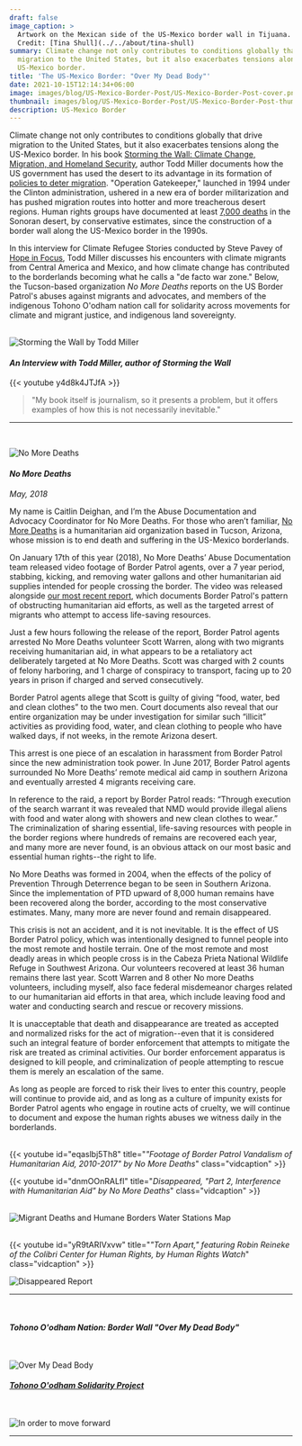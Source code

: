 ```yaml
---
draft: false
image_caption: >
  Artwork on the Mexican side of the US-Mexico border wall in Tijuana. Image
  Credit: [Tina Shull](../../about/tina-shull)
summary: Climate change not only contributes to conditions globally that drive
  migration to the United States, but it also exacerbates tensions along the
  US-Mexico border.
title: 'The US-Mexico Border: "Over My Dead Body"'
date: 2021-10-15T12:14:34+06:00
image: images/blog/US-Mexico-Border-Post/US-Mexico-Border-Post-cover.png
thumbnail: images/blog/US-Mexico-Border-Post/US-Mexico-Border-Post-thumb.png
description: US-Mexico Border
---
```

Climate change not only contributes to conditions globally that drive migration to the United States, but it also exacerbates tensions along the US-Mexico border.  In his book [Storming the Wall: Climate Change, Migration, and Homeland Security](http://www.toddmillerwriter.com/storming-the-wall/), author Todd Miller documents how the US government has used the desert to its advantage in its formation of [policies to deter migration](https://www.theguardian.com/us-news/2016/dec/07/report-us-border-patrol-desert-weapon-immigrants-mexico).  "Operation Gatekeeper," launched in 1994 under the Clinton administration, ushered in a new era of border militarization and has pushed migration routes into hotter and more treacherous desert regions.  Human rights groups have documented at least [7,000 deaths](https://www.thenation.com/article/over-7000-bodies-have-been-found-at-the-us-mexican-border-since-the-nineties/) in the Sonoran desert, by conservative estimates, since the construction of a border wall along the US-Mexico border in the 1990s.

In this interview for Climate Refugee Stories conducted by Steve Pavey of [Hope in Focus](https://www.stevepavey.com/), Todd Miller discusses his encounters with climate migrants from Central America and Mexico, and how climate change has contributed to the borderlands becoming what he calls a "de facto war zone."  Below, the Tucson-based organization *No More Deaths* reports on the US Border Patrol's abuses against migrants and advocates, and members of the indigenous Tohono O'odham nation call for solidarity across movements for climate and migrant justice, and indigenous land sovereignty.\
&nbsp;

![Storming the Wall by Todd Miller](../../images/blog/US-Mexico-Border-Post/2Capture.webp)
&nbsp;

#### ***An Interview with Todd Miller, author of Storming the Wall***

<!-- TO-DO: Combine clips to 1 interview or list out all the Qs and interview clips -->  

{{< youtube y4d8k4JTJfA >}}  

<!-- TO-DO: Maybe pick a favorite quote from the interview for below -->  

> "My book itself is journalism, so it presents a problem, but it offers examples of how this is not necessarily inevitable."​  

- - -

&nbsp;

![No More Deaths](../../images/blog/US-Mexico-Border-Post/3Capture.webp)
&nbsp;

#### ***No More Deaths***

*May, 2018*

My name is Caitlin Deighan, and I’m the Abuse Documentation and Advocacy Coordinator for No More Deaths.  For those who aren’t familiar, [No More Deaths](http://forms.nomoredeaths.org/en/) is a humanitarian aid organization based in Tucson, Arizona, whose mission is to end death and suffering in the US-Mexico borderlands.

On January 17th of this year (2018), No More Deaths’ Abuse Documentation team released video footage of Border Patrol agents, over a 7 year period, stabbing, kicking, and removing water gallons and other humanitarian aid supplies intended for people crossing the border.  The video was released alongside [our most recent report](http://www.thedisappearedreport.org/), which documents Border Patrol's pattern of obstructing humanitarian aid efforts, as well as the targeted arrest of migrants who attempt to access life-saving resources. 

Just a few hours following the release of the report, Border Patrol agents arrested No More Deaths volunteer Scott Warren, along with two migrants receiving humanitarian aid, in what appears to be a retaliatory act deliberately targeted at No More Deaths.  Scott was charged with 2 counts of felony harboring, and 1 charge of conspiracy to transport, facing up to 20 years in prison if charged and served consecutively.

Border Patrol agents allege that Scott is guilty of giving “food, water, bed and clean clothes” to the two men.  Court documents also reveal that our entire organization may be under investigation for similar such “illicit” activities as providing food, water, and clean clothing to people who have walked days, if not weeks, in the remote Arizona desert.

This arrest is one piece of an escalation in harassment from Border Patrol since the new administration took power.  In June 2017, Border Patrol agents surrounded No More Deaths’ remote medical aid camp in southern Arizona and eventually arrested 4 migrants receiving care. 

In reference to the raid, a report by Border Patrol reads: “Through execution of the search warrant it was revealed that NMD would provide illegal aliens with food and water along with showers and new clean clothes to wear.”  The criminalization of sharing essential, life-saving resources with people in the border regions where hundreds of remains are recovered each year, and many more are never found, is an obvious attack on our most basic and essential human rights--the right to life.

No More Deaths was formed in 2004, when the effects of the policy of Prevention Through Deterrence began to be seen in Southern Arizona.  Since the implementation of PTD upward of 8,000 human remains have been recovered along the border, according to the most conservative estimates.  Many, many more are never found and remain disappeared. 

This crisis is not an accident, and it is not inevitable.  It is the effect of US Border Patrol policy, which was intentionally designed to funnel people into the most remote and hostile terrain.  One of the most remote and most deadly areas in which people cross is in the Cabeza Prieta National Wildlife Refuge in Southwest Arizona.  Our volunteers recovered at least 36 human remains there last year.  Scott Warren and 8 other No more Deaths volunteers, including myself, also face federal misdemeanor charges related to our humanitarian aid efforts in that area, which include leaving food and water and conducting search and rescue or recovery missions.

It is unacceptable that death and disappearance are treated as accepted and normalized risks for the act of migration--even that it is considered such an integral feature of border enforcement that attempts to mitigate the risk are treated as criminal activities.  Our border enforcement apparatus is designed to kill people, and criminalization of people attempting to rescue them is merely an escalation of the same. 

As long as people are forced to risk their lives to enter this country, people will continue to provide aid, and as long as a culture of impunity exists for Border Patrol agents who engage in routine acts of cruelty, we will continue to document and expose the human rights abuses we witness daily in the borderlands.\
&nbsp;

{{< youtube id="eqaslbj5Th8" title="*"Footage of Border Patrol Vandalism of Humanitarian Aid, 2010-2017" by No More Deaths*" class="vidcaption" >}}
&nbsp;

{{< youtube id="dnmOOnRALfI" title="*Disappeared, "Part 2, Interference with Humanitarian Aid" by No More Deaths*" class="vidcaption" >}}\
&nbsp;

![Migrant Deaths and Humane Borders Water Stations Map](../../images/blog/US-Mexico-Border-Post/4Capture.webp#caption "Organizations such as Humane Borders, [No More Deaths](http://www.nomoredeaths.org/), and the [Colibri Center for Human Rights](http://www.colibricenter.org/) have documented increasing migrant deaths in the Arizona desert, revealing the deadly intersections of increasing immigration enforcement measures, such as Operation Gatekeeper and the construction of the border wall, and climate change. Image Credit: [Humane Borders](https://humaneborders.org/migrant-death-mapping/)")\
&nbsp;

{{< youtube id="yR9tARIVxvw" title="*"Torn Apart," featuring Robin Reineke of the Colibri Center for Human Rights, by Human Rights Watch*" class="vidcaption" >}} 
&nbsp;

![Disappeared Report](../../images/blog/US-Mexico-Border-Post/5Capture.webp#caption "Click to read [No More Deaths's report \"Disappeared\"](http://www.thedisappearedreport.org/)")

- - -

&nbsp;

#### ***Tohono O'odham Nation: Border Wall "Over My Dead Body"***

&nbsp;

![Over My Dead Body](../../images/blog/US-Mexico-Border-Post/6Capture.webp#caption "“It’s going to affect our sacred lands. It’s going to affect our ceremonial sites. It’s going to affect the environment. We have wildlife, and they have their own patterns of migration,” he said. “There are just so many things that are wrong with this. The whole idea behind it is just racist.” Tohono O'odham member Bradley Moreno in [The Guardian.](https://www.theguardian.com/us-news/2017/jan/26/donald-trump-border-wall-tohono-oodham-arizona-tribe)")
&nbsp;



#### ***[Tohono O'odham Solidarity Project](http://tiamatpublications.com/)***

&nbsp;

![In order to move forward](../../images/blog/US-Mexico-Border-Post/7Capture.webp#caption)

- - -